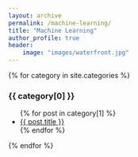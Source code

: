 ```yaml
---
layout: archive
permalink: /machine-learning/
title: "Machine Learning"
author_profile: true
header: 
    image: "images/waterfront.jpg"
---
```

{% for category in site.categories %}
  <h3>{{ category[0] }}</h3>
  <ul>
    {% for post in category[1] %}
      <li><a href="{{ post.url }}">{{ post.title }}</a></li>
    {% endfor %}
  </ul>
{% endfor %}